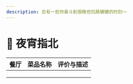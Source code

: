 ```yaml
---
description: 总有一些你奋斗到很晚但饥肠辘辘的时刻～
---
```


# 🥘 夜宵指北

| 餐厅 | 菜品名称 | 评价与描述 |
| -- | ---- | ----- |
|    |      |       |
|    |      |       |
|    |      |       |
